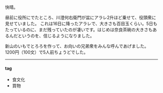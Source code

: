 快晴。

昼前に役所にでたところ、川澄何右衛門が盆にアラレ2升ほど乗せて、役頭衆に見せていました。
これは16日に降ったアラレで、大きさも百目玉くらい。5日もたっているのに、まだ残っていたのが凄いです。はじめは奈良茶碗の大きさもあるんだというのを、信じるようになりました。

新山のいもでとろろを作って、お向いの兄弟衆をみんな呼んであげました。
1200円（100文）で5人前ちょうどでした。

****
#### tag
- 食文化
- 買物
